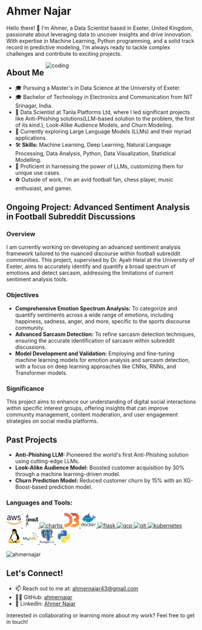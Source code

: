 # Ahmer Najar

Hello there! 👋 I'm Ahmer, a Data Scientist based in Exeter, United Kingdom, passionate about leveraging data to uncover insights and drive innovation. With expertise in Machine Learning, Python programming, and a solid track record in predictive modeling, I'm always ready to tackle complex challenges and contribute to exciting projects.

<img align="right" alt="coding" width="400" src="https://user-
images.githubusercontent.com/55389276/140866485-8fb1c876-9a8f-4d6a-98dc-08c4981eaf70.gif">
## About Me

- 🎓 Pursuing a Master's in Data Science at the University of Exeter.
- 🎓 Bachelor of Technology in Electronics and Communication from NIT Srinagar, India.
- 💼 Data Scientist at Tanla Platforms Ltd, where I led significant projects like Anti-Phishing solutions(LLM-based solution to the problem, the first of its kind.), Look-Alike Audience Models, and Churn Modeling.
- 🌱 Currently exploring Large Language Models (LLMs) and their myriad applications.
- 🛠️ **Skills:** Machine Learning, Deep Learning, Natural Language Processing, Data Analysis, Python, Data Visualization, Statistical Modelling.
- 🤖 Proficient in harnessing the power of LLMs, customizing them for unique use cases.
- ⚽️ Outside of work, I'm an avid football fan, chess player, music enthusiast, and gamer.

## Ongoing Project: Advanced Sentiment Analysis in Football Subreddit Discussions

### Overview

I am currently working on developing an advanced sentiment analysis framework tailored to the nuanced discourse within football subreddit communities. This project, supervised by Dr. Ayah Helal at the University of Exeter, aims to accurately identify and quantify a broad spectrum of emotions and detect sarcasm, addressing the limitations of current sentiment analysis tools.

### Objectives

- **Comprehensive Emotion Spectrum Analysis:** To categorize and quantify sentiments across a wide range of emotions, including happiness, sadness, anger, and more, specific to the sports discourse community.
- **Advanced Sarcasm Detection:** To refine sarcasm detection techniques, ensuring the accurate identification of sarcasm within subreddit discussions.
- **Model Development and Validation:** Employing and fine-tuning machine learning models for emotion analysis and sarcasm detection, with a focus on deep learning approaches like CNNs, RNNs, and Transformer models.

### Significance

This project aims to enhance our understanding of digital social interactions within specific interest groups, offering insights that can improve community management, content moderation, and user engagement strategies on social media platforms.

## Past Projects

- **Anti-Phishing LLM:** Pioneered the world's first Anti-Phishing solution using cutting-edge LLMs.
- **Look-Alike Audience Model:** Boosted customer acquisition by 30% through a machine learning-driven model.
- **Churn Prediction Model:** Reduced customer churn by 15% with an XG-Boost-based prediction model.

<h3 align="left">Languages and Tools:</h3>
<p align="left"> <a href="https://aws.amazon.com" target="_blank" rel="noreferrer"> <img src="https://raw.githubusercontent.com/devicons/devicon/master/icons/amazonwebservices/amazonwebservices-original-wordmark.svg" alt="aws" width="40" height="40"/> </a> <a href="https://canvasjs.com" target="_blank" rel="noreferrer"> <img src="https://raw.githubusercontent.com/Hardik0307/Hardik0307/master/assets/canvasjs-charts.svg" alt="canvasjs" width="40" height="40"/> </a> <a href="https://www.chartjs.org" target="_blank" rel="noreferrer"> <img src="https://www.chartjs.org/media/logo-title.svg" alt="chartjs" width="40" height="40"/> </a> <a href="https://d3js.org/" target="_blank" rel="noreferrer"> <img src="https://raw.githubusercontent.com/devicons/devicon/master/icons/d3js/d3js-original.svg" alt="d3js" width="40" height="40"/> </a> <a href="https://www.docker.com/" target="_blank" rel="noreferrer"> <img src="https://raw.githubusercontent.com/devicons/devicon/master/icons/docker/docker-original-wordmark.svg" alt="docker" width="40" height="40"/> </a> <a href="https://flask.palletsprojects.com/" target="_blank" rel="noreferrer"> <img src="https://www.vectorlogo.zone/logos/pocoo_flask/pocoo_flask-icon.svg" alt="flask" width="40" height="40"/> </a> <a href="https://cloud.google.com" target="_blank" rel="noreferrer"> <img src="https://www.vectorlogo.zone/logos/google_cloud/google_cloud-icon.svg" alt="gcp" width="40" height="40"/> </a> <a href="https://git-scm.com/" target="_blank" rel="noreferrer"> <img src="https://www.vectorlogo.zone/logos/git-scm/git-scm-icon.svg" alt="git" width="40" height="40"/> </a> <a href="https://kubernetes.io" target="_blank" rel="noreferrer"> <img src="https://www.vectorlogo.zone/logos/kubernetes/kubernetes-icon.svg" alt="kubernetes" width="40" height="40"/> </a> <a href="https://www.linux.org/" target="_blank" rel="noreferrer"> <img src="https://raw.githubusercontent.com/devicons/devicon/master/icons/linux/linux-original.svg" alt="linux" width="40" height="40"/> </a> <a href="https://www.mysql.com/" target="_blank" rel="noreferrer"> <img src="https://raw.githubusercontent.com/devicons/devicon/master/icons/mysql/mysql-original-wordmark.svg" alt="mysql" width="40" height="40"/> </a> <a href="https://www.postgresql.org" target="_blank" rel="noreferrer"> <img src="https://raw.githubusercontent.com/devicons/devicon/master/icons/postgresql/postgresql-original-wordmark.svg" alt="postgresql" width="40" height="40"/> </a> <a href="https://www.python.org" target="_blank" rel="noreferrer"> <img src="https://raw.githubusercontent.com/devicons/devicon/master/icons/python/python-original.svg" alt="python" width="40" height="40"/> </a> </p>

<p><img align="center" src="https://github-readme-stats.vercel.app/api/top-langs?username=ahmernajar&show_icons=true&locale=en&layout=compact" alt="ahmernajar" /></p>


## Let's Connect!

- 📫 Reach out to me at: ahmernajar43@gmail.com
- 👨‍💻 GitHub: [ahmernajar](https://github.com/ahmernajar)
- 🤝 LinkedIn: [Ahmer Najar](https://www.linkedin.com/in/ahmer-najar-8619b0164/)

Interested in collaborating or learning more about my work? Feel free to get in touch!

